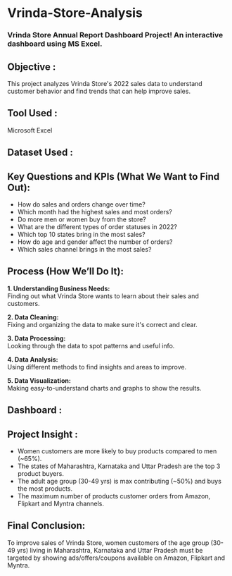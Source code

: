 # Vrinda-Store-Analysis
### Vrinda Store Annual Report Dashboard Project! An interactive dashboard using MS Excel.

## Objective :
  This project analyzes Vrinda Store's 2022 sales data to understand customer behavior and find trends that can help improve sales.


## Tool Used :
  Microsoft Excel

## Dataset Used :
  

## Key Questions and KPIs (What We Want to Find Out):

- How do sales and orders change over time?  
- Which month had the highest sales and most orders?  
- Do more men or women buy from the store?  
- What are the different types of order statuses in 2022?  
- Which top 10 states bring in the most sales?  
- How do age and gender affect the number of orders?  
- Which sales channel brings in the most sales?  


## Process (How We’ll Do It):

**1. Understanding Business Needs:**  
Finding out what Vrinda Store wants to learn about their sales and customers.

**2. Data Cleaning:**  
Fixing and organizing the data to make sure it's correct and clear.

**3. Data Processing:**  
Looking through the data to spot patterns and useful info.

**4. Data Analysis:**  
Using different methods to find insights and areas to improve.

**5. Data Visualization:**  
Making easy-to-understand charts and graphs to show the results.

## Dashboard :
  

## Project Insight :
- Women customers are more likely to buy products compared to men (~65%).
- The states of Maharashtra, Karnataka and Uttar Pradesh are the top 3 product buyers.
- The adult age group (30-49 yrs) is max contributing (~50%) and buys the most products.
- The maximum number of products customer orders from Amazon, Flipkart and Myntra channels.
  
## Final Conclusion:
To improve sales of Vrinda Store, women customers of the age group (30-49 yrs) living in Maharashtra, Karnataka and Uttar Pradesh must be targeted by showing ads/offers/coupons available on Amazon, Flipkart and Myntra.
